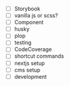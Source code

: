 - [ ] Storybook
- [ ] vanilla js or scss?
- [ ] Component
- [ ] husky
- [ ] plop
- [ ] testing
- [ ] CodeCoverage
- [ ] shortcut commands
- [ ] nextjs setup
- [ ] cms setup
- [ ] development
